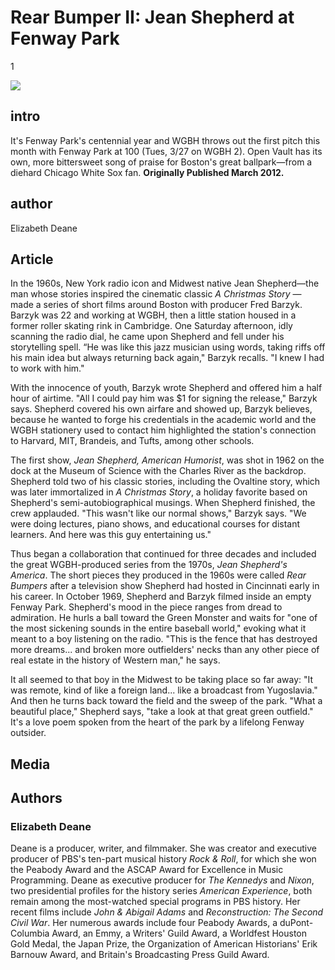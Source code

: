 # Rear Bumper II: Jean Shepherd at Fenway Park

1

![](https://s3.amazonaws.com/openvault.wgbh.org/scholar_exhibits/fenway_park/fenway_park_554x340.png)

## intro

It's Fenway Park's centennial year and WGBH throws out the first pitch this month with Fenway Park at 100 (Tues, 3/27 on WGBH 2). Open Vault has its own, more bittersweet song of praise for Boston's great ballpark—from a diehard Chicago White Sox fan. **Originally Published March 2012.**

## author

Elizabeth Deane

## Article

In the 1960s, New York radio icon and Midwest native Jean Shepherd—the man whose stories inspired the cinematic classic *A Christmas Story* — made a series of short films around Boston with producer Fred Barzyk. Barzyk was 22 and working at WGBH, then a little station housed in a former roller skating rink in Cambridge. One Saturday afternoon, idly scanning the radio dial, he came upon Shepherd and fell under his storytelling spell. “He was like this jazz musician using words, taking riffs off his main idea but always returning back again," Barzyk recalls. "I knew I had to work with him."

With the innocence of youth, Barzyk wrote Shepherd and offered him a half hour of airtime. "All I could pay him was $1 for signing the release," Barzyk says. Shepherd covered his own airfare and showed up, Barzyk believes, because he wanted to forge his credentials in the academic world and the WGBH stationery used to contact him highlighted the station's connection to Harvard, MIT, Brandeis, and Tufts, among other schools.

The first show, *Jean Shepherd, American Humorist*, was shot in 1962 on the dock at the Museum of Science with the Charles River as the backdrop. Shepherd told two of his classic stories, including the Ovaltine story, which was later immortalized in *A Christmas Story*, a holiday favorite based on Shepherd's semi-autobiographical musings. When Shepherd finished, the crew applauded. "This wasn't like our normal shows," Barzyk says. "We were doing lectures, piano shows, and educational courses for distant learners. And here was this guy entertaining us."

Thus began a collaboration that continued for three decades and included the great WGBH-produced series from the 1970s, *Jean Shepherd's America*. The short pieces they produced in the 1960s were called *Rear Bumpers* after a television show Shepherd had hosted in Cincinnati early in his career. In October 1969, Shepherd and Barzyk filmed inside an empty Fenway Park. Shepherd's mood in the piece ranges from dread to admiration. He hurls a ball toward the Green Monster and waits for "one of the most sickening sounds in the entire baseball world," evoking what it meant to a boy listening on the radio. "This is the fence that has destroyed more dreams... and broken more outfielders' necks than any other piece of real estate in the history of Western man," he says.

It all seemed to that boy in the Midwest to be taking place so far away: "It was remote, kind of like a foreign land... like a broadcast from Yugoslavia." And then he turns back toward the field and the sweep of the park. "What a beautiful place," Shepherd says, "take a look at that great green outfield." It's a love poem spoken from the heart of the park by a lifelong Fenway outsider.

## Media

[](http://localhost:3000/catalog?f[scholar_exhibits][]=fenway_park)

## Authors

### Elizabeth Deane
Deane is a producer, writer, and filmmaker. She was creator and executive producer of PBS's ten-part musical history *Rock & Roll*, for which she won the Peabody Award and the ASCAP Award for Excellence in Music Programming. Deane as executive producer for *The Kennedys* and *Nixon*, two presidential profiles for the history series *American Experience*, both remain among the most-watched special programs in PBS history. Her recent films include *John & Abigail Adams* and *Reconstruction: The Second Civil War*. Her numerous awards include four Peabody Awards, a duPont-Columbia Award, an Emmy, a Writers' Guild Award, a Worldfest Houston Gold Medal, the Japan Prize, the Organization of American Historians' Erik Barnouw Award, and Britain's Broadcasting Press Guild Award.
